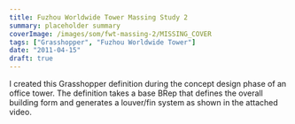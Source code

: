 ```yaml
---
title: Fuzhou Worldwide Tower Massing Study 2
summary: placeholder summary
coverImage: /images/som/fwt-massing-2/MISSING_COVER
tags: ["Grasshopper", "Fuzhou Worldwide Tower"]
date: "2011-04-15"
draft: true
---
```


I created this Grasshopper definition during the concept design phase of an office tower. The definition takes a base BRep that defines the overall building form and generates a louver/fin system as shown in the attached video.
